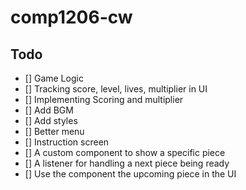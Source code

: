 # comp1206-cw

## Todo

- [] Game Logic
- [] Tracking score, level, lives, multiplier in UI
- [] Implementing Scoring and multiplier
- [] Add BGM
- [] Add styles
- [] Better menu
- [] Instruction screen
- [] A custom component to show a specific piece
- [] A listener for handling a next piece being ready
- [] Use the component the upcoming piece in the UI
  
